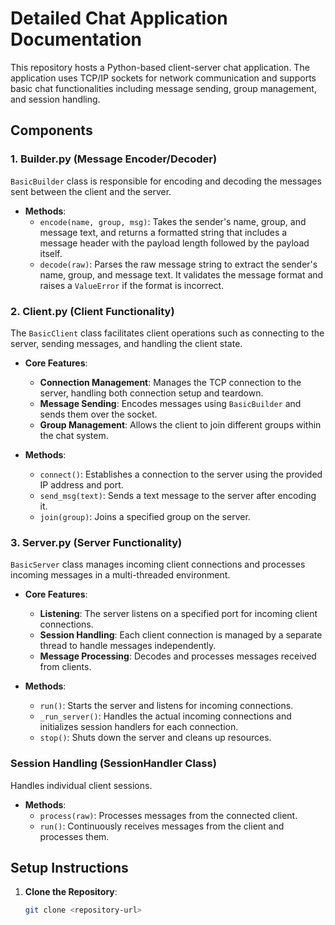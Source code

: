 # Detailed Chat Application Documentation

This repository hosts a Python-based client-server chat application. The application uses TCP/IP sockets for network communication and supports basic chat functionalities including message sending, group management, and session handling.

## Components

### 1. Builder.py (Message Encoder/Decoder)

`BasicBuilder` class is responsible for encoding and decoding the messages sent between the client and the server.

- **Methods**:
  - `encode(name, group, msg)`: Takes the sender's name, group, and message text, and returns a formatted string that includes a message header with the payload length followed by the payload itself.
  - `decode(raw)`: Parses the raw message string to extract the sender's name, group, and message text. It validates the message format and raises a `ValueError` if the format is incorrect.

### 2. Client.py (Client Functionality)

The `BasicClient` class facilitates client operations such as connecting to the server, sending messages, and handling the client state.

- **Core Features**:
  - **Connection Management**: Manages the TCP connection to the server, handling both connection setup and teardown.
  - **Message Sending**: Encodes messages using `BasicBuilder` and sends them over the socket.
  - **Group Management**: Allows the client to join different groups within the chat system.

- **Methods**:
  - `connect()`: Establishes a connection to the server using the provided IP address and port.
  - `send_msg(text)`: Sends a text message to the server after encoding it.
  - `join(group)`: Joins a specified group on the server.

### 3. Server.py (Server Functionality)

`BasicServer` class manages incoming client connections and processes incoming messages in a multi-threaded environment.

- **Core Features**:
  - **Listening**: The server listens on a specified port for incoming client connections.
  - **Session Handling**: Each client connection is managed by a separate thread to handle messages independently.
  - **Message Processing**: Decodes and processes messages received from clients.

- **Methods**:
  - `run()`: Starts the server and listens for incoming connections.
  - `_run_server()`: Handles the actual incoming connections and initializes session handlers for each connection.
  - `stop()`: Shuts down the server and cleans up resources.

### Session Handling (SessionHandler Class)

Handles individual client sessions.

- **Methods**:
  - `process(raw)`: Processes messages from the connected client.
  - `run()`: Continuously receives messages from the client and processes them.

## Setup Instructions

1. **Clone the Repository**:
   ```bash
   git clone <repository-url>
